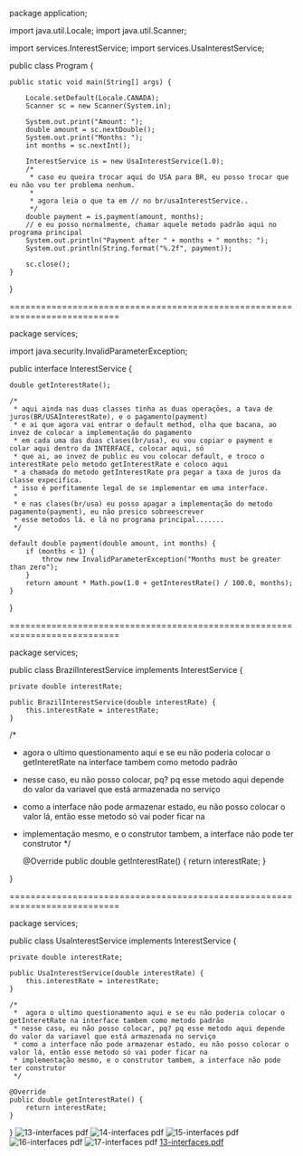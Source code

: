 package application;

import java.util.Locale;
import java.util.Scanner;

import services.InterestService;
import services.UsaInterestService;

public class Program {

	public static void main(String[] args) {

		Locale.setDefault(Locale.CANADA);
		Scanner sc = new Scanner(System.in);
		
		System.out.print("Amount: ");
		double amount = sc.nextDouble();
		System.out.print("Months: ");
		int months = sc.nextInt();
		
		InterestService is = new UsaInterestService(1.0);
		/*
		 * caso eu queira trocar aqui do USA para BR, eu posso trocar que eu não vou ter problema nenhum.
		 * 
		 * agora leia o que ta em // no br/usaInterestService..
		 */
		double payment = is.payment(amount, months);
		// e eu posso normalmente, chamar aquele metodo padrão aqui no programa principal
		System.out.println("Payment after " + months + " months: ");
		System.out.println(String.format("%.2f", payment));
		
		sc.close();
	}
}

===========================================================================

package services;

import java.security.InvalidParameterException;

public interface InterestService {

	double getInterestRate();
	
	/*
	 * aqui ainda nas duas classes tinha as duas operações, a tava de juros(BR/USAInterestRate), e o pagamento(payment)
	 * e ai que agora vai entrar o default method, olha que bacana, ao invez de colocar a implementação do pagamento
	 * em cada uma das duas clases(br/usa), eu vou copiar o payment e colar aqui dentro da INTERFACE, colocar aqui, só
	 * que ai, ao invez de public eu vou colocar default, e troco o interestRate pelo metodo getInterestRate e coloco aqui
	 * a chamada do metodo getInterestRate pra pegar a taxa de juros da classe expecifica.
	 * isso é perfitamente legal de se implementar em uma interface.
	 *  
	 * e nas clases(br/usa) eu posso apagar a implementação do metodo pagamento(payment), eu não presico sobreescrever
	 * esse metodos lá. e lá no programa principal.......
	 */

	default double payment(double amount, int months) {
		if (months < 1) {
			throw new InvalidParameterException("Months must be greater than zero");
		}
		return amount * Math.pow(1.0 + getInterestRate() / 100.0, months);
	}	
}

===========================================================================

package services;

public class BrazilInterestService implements InterestService {

	private double interestRate;
	
	public BrazilInterestService(double interestRate) {
		this.interestRate = interestRate;
	}

/*
 * 	agora o ultimo questionamento aqui e se eu não poderia colocar o getInteretRate na interface tambem como metodo padrão
 * nesse caso, eu não posso colocar, pq? pq esse metodo aqui depende do valor da variavel que está armazenada no serviço
 * como a interface não pode armazenar estado, eu não posso colocar o valor lá, então esse metodo só vai poder ficar na
 * implementação mesmo, e o construtor tambem, a interface não pode ter construtor
 */
	
	@Override
	public double getInterestRate() {
		return interestRate;
	}

}

===========================================================================

package services;

public class UsaInterestService implements InterestService {

	private double interestRate;

	public UsaInterestService(double interestRate) {
		this.interestRate = interestRate;
	}

	/*
	 * 	agora o ultimo questionamento aqui e se eu não poderia colocar o getInteretRate na interface tambem como metodo padrão
	 * nesse caso, eu não posso colocar, pq? pq esse metodo aqui depende do valor da variavel que está armazenada no serviço
	 * como a interface não pode armazenar estado, eu não posso colocar o valor lá, então esse metodo só vai poder ficar na
	 * implementação mesmo, e o construtor tambem, a interface não pode ter construtor
	 */
	
	@Override
	public double getInterestRate() {
		return interestRate;
	}
	
}
![13-interfaces pdf](https://user-images.githubusercontent.com/61166475/154861255-151ce124-5a2d-4e80-85eb-5fea7bf086c6.png)
![14-interfaces pdf](https://user-images.githubusercontent.com/61166475/154861264-0f5cdf82-68fc-4cfc-a688-c9ef61fdee0d.png)
![15-interfaces pdf](https://user-images.githubusercontent.com/61166475/154861265-07078844-6f2a-4175-bdc6-685540661337.png)
![16-interfaces pdf](https://user-images.githubusercontent.com/61166475/154861266-5caaa8cc-a26a-405d-bce2-11166cc163ed.png)
![17-interfaces pdf](https://user-images.githubusercontent.com/61166475/154861267-bfca3d1e-3b60-400b-9e8a-452ce1ed8f0b.png)
[13-interfaces.pdf](https://github.com/yarisb/default_methods/files/8104816/13-interfaces.pdf)
